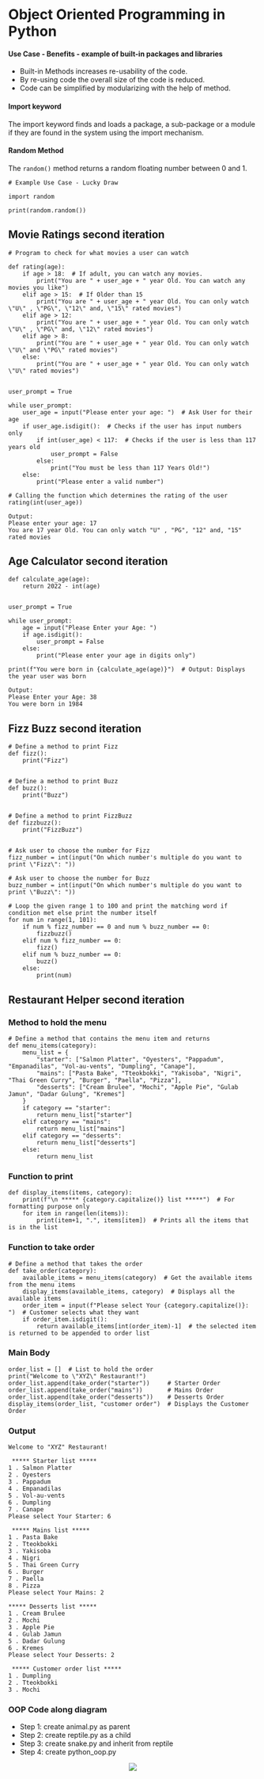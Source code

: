 # Object Oriented Programming in Python

#### Use Case - Benefits - example of built-in packages and libraries

- Built-in Methods increases re-usability of the code.
- By re-using code the overall size of the code is reduced.
- Code can be simplified by modularizing with the help of method.

#### Import keyword

The import keyword finds and loads a package, a sub-package or a module if they are found in the system using the import mechanism.

#### Random Method
The `random()` method returns a random floating number between 0 and 1.
```commandline
# Example Use Case - Lucky Draw
 
import random

print(random.random())
```
## Movie Ratings second iteration

```
# Program to check for what movies a user can watch

def rating(age):
    if age > 18:  # If adult, you can watch any movies.
        print("You are " + user_age + " year Old. You can watch any movies you like")
    elif age > 15:  # If Older than 15
        print("You are " + user_age + " year Old. You can only watch \"U\" , \"PG\", \"12\" and, \"15\" rated movies")
    elif age > 12:
        print("You are " + user_age + " year Old. You can only watch \"U\" , \"PG\" and, \"12\" rated movies")
    elif age > 8:
        print("You are " + user_age + " year Old. You can only watch \"U\" and \"PG\" rated movies")
    else:
        print("You are " + user_age + " year Old. You can only watch \"U\" rated movies")


user_prompt = True

while user_prompt:
    user_age = input("Please enter your age: ")  # Ask User for their age
    if user_age.isdigit():  # Checks if the user has input numbers only
        if int(user_age) < 117:  # Checks if the user is less than 117 years old
            user_prompt = False
        else:
            print("You must be less than 117 Years Old!")
    else:
        print("Please enter a valid number")

# Calling the function which determines the rating of the user
rating(int(user_age))

Output:
Please enter your age: 17
You are 17 year Old. You can only watch "U" , "PG", "12" and, "15" rated movies
```

## Age Calculator second iteration
```
def calculate_age(age):
    return 2022 - int(age)


user_prompt = True

while user_prompt:
    age = input("Please Enter your Age: ")
    if age.isdigit():
        user_prompt = False
    else:
        print("Please enter your age in digits only")

print(f"You were born in {calculate_age(age)}")  # Output: Displays the year user was born

Output:
Please Enter your Age: 38
You were born in 1984
```
## Fizz Buzz second iteration
```
# Define a method to print Fizz
def fizz():
    print("Fizz")


# Define a method to print Buzz
def buzz():
    print("Buzz")


# Define a method to print FizzBuzz
def fizzbuzz():
    print("FizzBuzz")


# Ask user to choose the number for Fizz
fizz_number = int(input("On which number's multiple do you want to print \"Fizz\": "))

# Ask user to choose the number for Buzz
buzz_number = int(input("On which number's multiple do you want to print \"Buzz\": "))

# Loop the given range 1 to 100 and print the matching word if condition met else print the number itself
for num in range(1, 101):
    if num % fizz_number == 0 and num % buzz_number == 0:
        fizzbuzz()
    elif num % fizz_number == 0:
        fizz()
    elif num % buzz_number == 0:
        buzz()
    else:
        print(num)
```
## Restaurant Helper second iteration

### Method to hold the menu

```
# Define a method that contains the menu item and returns
def menu_items(category):
    menu_list = {
        "starter": ["Salmon Platter", "Oyesters", "Pappadum", "Empanadilas", "Vol-au-vents", "Dumpling", "Canape"],
        "mains": ["Pasta Bake", "Tteokbokki", "Yakisoba", "Nigri", "Thai Green Curry", "Burger", "Paella", "Pizza"],
        "desserts": ["Cream Brulee", "Mochi", "Apple Pie", "Gulab Jamun", "Dadar Gulung", "Kremes"]
    }
    if category == "starter":
        return menu_list["starter"]
    elif category == "mains":
        return menu_list["mains"]
    elif category == "desserts":
        return menu_list["desserts"]
    else:
        return menu_list
```

### Function to print
```
def display_items(items, category):
    print(f"\n ***** {category.capitalize()} list *****")  # For formatting purpose only
    for item in range(len(items)):
        print(item+1, ".", items[item])  # Prints all the items that is in the list
```

### Function to take order
```
# Define a method that takes the order
def take_order(category):
    available_items = menu_items(category)  # Get the available items from the menu items
    display_items(available_items, category)  # Displays all the available items
    order_item = input(f"Please select Your {category.capitalize()}: ")  # Customer selects what they want
    if order_item.isdigit():
        return available_items[int(order_item)-1]  # the selected item is returned to be appended to order list
```

### Main Body
```
order_list = []  # List to hold the order
print("Welcome to \"XYZ\" Restaurant!")
order_list.append(take_order("starter"))     # Starter Order
order_list.append(take_order("mains"))       # Mains Order
order_list.append(take_order("desserts"))    # Desserts Order
display_items(order_list, "customer order")  # Displays the Customer Order
```

### Output
```
Welcome to "XYZ" Restaurant!

 ***** Starter list *****
1 . Salmon Platter
2 . Oyesters
3 . Pappadum
4 . Empanadilas
5 . Vol-au-vents
6 . Dumpling
7 . Canape
Please select Your Starter: 6

 ***** Mains list *****
1 . Pasta Bake
2 . Tteokbokki
3 . Yakisoba
4 . Nigri
5 . Thai Green Curry
6 . Burger
7 . Paella
8 . Pizza
Please select Your Mains: 2

***** Desserts list *****
1 . Cream Brulee
2 . Mochi
3 . Apple Pie
4 . Gulab Jamun
5 . Dadar Gulung
6 . Kremes
Please select Your Desserts: 2

 ***** Customer order list *****
1 . Dumpling
2 . Tteokbokki
3 . Mochi
```

### OOP Code along diagram

- Step 1: create animal.py as parent
- Step 2: create reptile.py as a child
- Step 3: create snake.py and inherit from reptile
- Step 4: create python_oop.py

<p align="center">
  <img src="images/python-inheritance.png">
</p>
